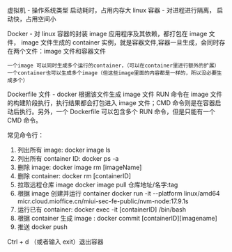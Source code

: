 <!--
 * @Author: 王娟娟 wangjuanjuan@xiaomi.com
 * @Date: 2023-02-06 14:13:26
 * @LastEditors: 王娟娟 wangjuanjuan@xiaomi.com
 * @LastEditTime: 2023-02-06 14:19:36
 * @FilePath: /docker/README.md
 * @Description: 这是默认设置,请设置`customMade`, 打开koroFileHeader查看配置 进行设置: https://github.com/OBKoro1/koro1FileHeader/wiki/%E9%85%8D%E7%BD%AE
-->

虚拟机 - 操作系统类型 启动耗时，占用内存大
linux 容器 - 对进程进行隔离， 启动快，占用空间小

Docker - 对 linux 容器的封装
image 应用程序及其依赖，都打包在 image 文件，
image 文件生成的 container 实例，就是容器文件,容器一旦生成，会同时存在两个文件：image 文件和容器文件

    一个image 可以同时生成多个运行的container，（可以在container里进行额外的扩展）
    一个container也可以生成多个image（但这些image里面的内容都是一样的，所以没必要生成多个）

Dockerfile 文件 - docker 根据该文件生成 image 文件
RUN 命令在 image 文件的构建阶段执行，执行结果都会打包进入 image 文件；CMD 命令则是在容器启动后执行。另外，一个 Dockerfile 可以包含多个 RUN 命令，但是只能有一个 CMD 命令。

常见命令行：

1. 列出所有 image: docker image ls
2. 列出所有 container ID: docker ps -a
3. 删除 image: docker image rm [imageName]
4. 删除 container: docker rm [containerID]
5. 拉取远程仓库 image
   docker image pull 仓库地址/名字:tag
6. 根据 image 创建并运行 container
   docker run -it --platform linux/amd64 micr.cloud.mioffice.cn/miui-sec-fe-public/nvm-node:17.9.1s
7. 运行已有 container: docker exec -it [containerID] /bin/bash
8. 根据 container 生成 image : docker commit [containerID][imagename]
9. 推送 docker push

Ctrl + d （或者输入 exit）退出容器
